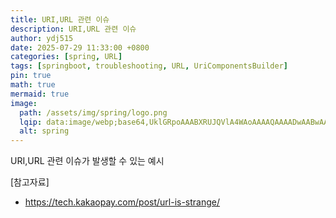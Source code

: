```yaml
---
title: URI,URL 관련 이슈
description: URI,URL 관련 이슈
author: ydj515
date: 2025-07-29 11:33:00 +0800
categories: [spring, URL]
tags: [springboot, troubleshooting, URL, UriComponentsBuilder]
pin: true
math: true
mermaid: true
image:
  path: /assets/img/spring/logo.png
  lqip: data:image/webp;base64,UklGRpoAAABXRUJQVlA4WAoAAAAQAAAADwAABwAAQUxQSDIAAAARL0AmbZurmr57yyIiqE8oiG0bejIYEQTgqiDA9vqnsUSI6H+oAERp2HZ65qP/VIAWAFZQOCBCAAAA8AEAnQEqEAAIAAVAfCWkAALp8sF8rgRgAP7o9FDvMCkMde9PK7euH5M1m6VWoDXf2FkP3BqV0ZYbO6NA/VFIAAAA
  alt: spring
---
```


URI,URL 관련 이슈가 발생할 수 있는 예시

[참고자료]
- https://tech.kakaopay.com/post/url-is-strange/
